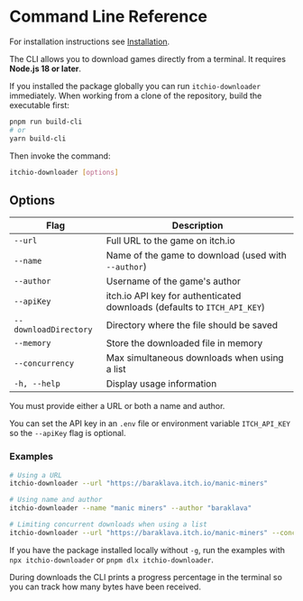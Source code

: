 # Command Line Reference

For installation instructions see [Installation](Installation.md).

The CLI allows you to download games directly from a terminal. It requires **Node.js 18 or later**.

If you installed the package globally you can run `itchio-downloader` immediately.
When working from a clone of the repository, build the executable first:

```bash
pnpm run build-cli
# or
yarn build-cli
```

Then invoke the command:

```bash
itchio-downloader [options]
```

## Options

| Flag                  | Description                                         |
| --------------------- | --------------------------------------------------- |
| `--url`               | Full URL to the game on itch.io                     |
| `--name`              | Name of the game to download (used with `--author`) |
| `--author`            | Username of the game's author                       |
| `--apiKey`            | itch.io API key for authenticated downloads (defaults to `ITCH_API_KEY`) |
| `--downloadDirectory` | Directory where the file should be saved            |
| `--memory`            | Store the downloaded file in memory                 |
| `--concurrency`       | Max simultaneous downloads when using a list        |
| `-h, --help`          | Display usage information                           |

You must provide either a URL or both a name and author.

You can set the API key in an `.env` file or environment variable `ITCH_API_KEY`
so the `--apiKey` flag is optional.

### Examples

```bash
# Using a URL
itchio-downloader --url "https://baraklava.itch.io/manic-miners"

# Using name and author
itchio-downloader --name "manic miners" --author "baraklava"

# Limiting concurrent downloads when using a list
itchio-downloader --url "https://baraklava.itch.io/manic-miners" --concurrency 2
```

If you have the package installed locally without `-g`, run the examples with `npx itchio-downloader` or `pnpm dlx itchio-downloader`.

During downloads the CLI prints a progress percentage in the terminal so you can
track how many bytes have been received.
